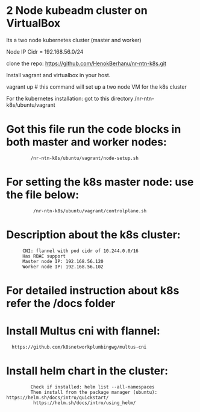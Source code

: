 # 2 Node kubeadm cluster on VirtualBox

Its a two node kubernetes cluster (master and worker)

Node IP Cidr = 192.168.56.0/24

clone the repo: https://github.com/HenokBerhanu/nr-ntn-k8s.git

Install vagrant and virtualbox in your host.

vagrant up # this command will set up a two node VM for the k8s cluster

For the kubernetes installation:  got to this directory /nr-ntn-k8s/ubuntu/vagrant

# Got this file run the code blocks in both master and worker nodes:
             /nr-ntn-k8s/ubuntu/vagrant/node-setup.sh
# For setting the k8s master node: use the file below:
              /nr-ntn-k8s/ubuntu/vagrant/controlplane.sh
    
    
# Description about the k8s cluster:
          CNI: flannel with pod cidr of 10.244.0.0/16
          Has RBAC support
          Master node IP: 192.168.56.120
          Worker node IP: 192.168.56.102

# For detailed instruction about k8s refer the /docs folder

# Install Multus cni with flannel:
      https://github.com/k8snetworkplumbingwg/multus-cni

# Install helm chart in the cluster: 
             Check if installed: helm list --all-namespaces
             Then install from the package manager (ubuntu): https://helm.sh/docs/intro/quickstart/
              https://helm.sh/docs/intro/using_helm/
